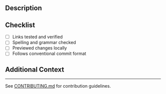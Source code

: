 ## Description

<!-- Brief description of what you're changing in the profile -->

## Checklist

- [ ] Links tested and verified
- [ ] Spelling and grammar checked
- [ ] Previewed changes locally
- [ ] Follows conventional commit format

## Additional Context
<!-- Any additional information or context about these changes -->

---

See [CONTRIBUTING.md](../CONTRIBUTING.md) for contribution guidelines.
